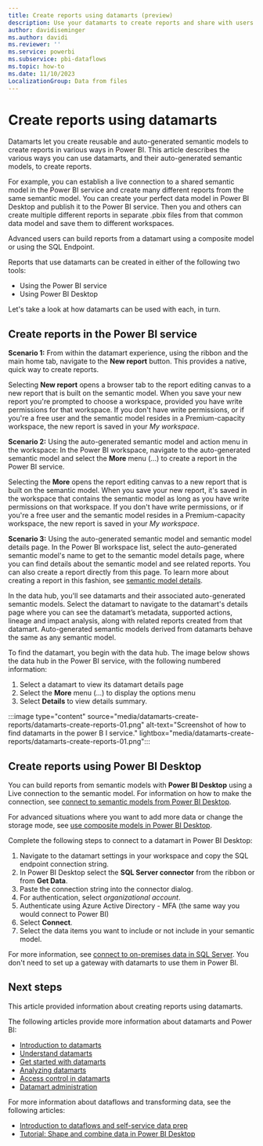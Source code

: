 ```yaml
---
title: Create reports using datamarts (preview)
description: Use your datamarts to create reports and share with users
author: davidiseminger
ms.author: davidi
ms.reviewer: ''
ms.service: powerbi
ms.subservice: pbi-dataflows
ms.topic: how-to
ms.date: 11/10/2023
LocalizationGroup: Data from files
---
```


# Create reports using datamarts

Datamarts let you create reusable and auto-generated semantic models to create reports in various ways in Power BI. This article describes the various ways you can use datamarts, and their auto-generated semantic models, to create reports.

For example, you can establish a live connection to a shared semantic model in the Power BI service and create many different reports from the same semantic model. You can create your perfect data model in Power BI Desktop and publish it to the Power BI service. Then you and others can create multiple different reports in separate .pbix files from that common data model and save them to different workspaces. 

Advanced users can build reports from a datamart using a composite model or using the SQL Endpoint.

Reports that use datamarts can be created in either of the following two tools:

* Using the Power BI service
* Using Power BI Desktop

Let's take a look at how datamarts can be used with each, in turn.

## Create reports in the Power BI service 

**Scenario 1:** From within the datamart experience, using the ribbon and the main home tab, navigate to the **New report** button. This provides a native, quick way to create reports.

Selecting **New report** opens a browser tab to the report editing canvas to a new report that is built on the semantic model. When you save your new report you're prompted to choose a workspace, provided you have write permissions for that workspace. If you don't have write permissions, or if you're a free user and the semantic model resides in a Premium-capacity workspace, the new report is saved in your *My workspace*.

**Scenario 2:** Using the auto-generated semantic model and action menu in the workspace: In the Power BI workspace, navigate to the auto-generated semantic model and select the **More** menu (...) to create a report in the Power BI service. 

Selecting the **More** opens the report editing canvas to a new report that is built on the semantic model. When you save your new report, it's saved in the workspace that contains the semantic model as long as you have write permissions on that workspace. If you don't have write permissions, or if you're a free user and the semantic model resides in a Premium-capacity workspace, the new report is saved in your *My workspace*.

**Scenario 3:** Using the auto-generated semantic model and semantic model details page. In the Power BI workspace list, select the auto-generated semantic model's name to get to the semantic model details page, where you can find details about the semantic model and see related reports. You can also create a report directly from this page. To learn more about creating a report in this fashion, see [semantic model details](../../connect-data/service-dataset-details-page.md).

In the data hub, you'll see datamarts and their associated auto-generated semantic models. Select the datamart to navigate to the datamart's details page where you can see the datamart’s metadata, supported actions, lineage and impact analysis, along with related reports created from that datamart. Auto-generated semantic models derived from datamarts behave the same as any semantic model.

To find the datamart, you begin with the data hub. The image below shows the data hub in the Power BI service, with the following numbered information: 

1.	Select a datamart to view its datamart details page
2.	Select the **More** menu (...) to display the options menu
3.	Select **Details** to view details summary.

:::image type="content" source="media/datamarts-create-reports/datamarts-create-reports-01.png" alt-text="Screenshot of how to find datamarts in the power B I service." lightbox="media/datamarts-create-reports/datamarts-create-reports-01.png":::


## Create reports using Power BI Desktop

You can build reports from semantic models with **Power BI Desktop** using a Live connection to the semantic model. For information on how to make the connection, see [connect to semantic models from Power BI Desktop](/power-bi/connect-data/desktop-report-lifecycle-datasets).  

For advanced situations where you want to add more data or change the storage mode, see [use composite models in Power BI Desktop](/power-bi/transform-model/desktop-composite-models).

Complete the following steps to connect to a datamart in Power BI Desktop:

1.	Navigate to the datamart settings in your workspace and copy the SQL endpoint connection string. 
2.	In Power BI Desktop select the **SQL Server connector** from the ribbon or from **Get Data**. 
3.	Paste the connection string into the connector dialog. 
4.	For authentication, select *organizational account*.
5.	Authenticate using Azure Active Directory - MFA (the same way you would connect to Power BI)
6.	Select **Connect**.
7.	Select the data items you want to include or not include in your semantic model.

For more information, see [connect to on-premises data in SQL Server](/power-bi/connect-data/service-gateway-sql-tutorial). You don't need to set up a gateway with datamarts to use them in Power BI. 


## Next steps
This article provided information about creating reports using datamarts. 

The following articles provide more information about datamarts and Power BI:

* [Introduction to datamarts](datamarts-overview.md)
* [Understand datamarts](datamarts-understand.md)
* [Get started with datamarts](datamarts-get-started.md)
* [Analyzing datamarts](datamarts-analyze.md)
* [Access control in datamarts](datamarts-access-control.md)
* [Datamart administration](datamarts-administration.md)


For more information about dataflows and transforming data, see the following articles:
* [Introduction to dataflows and self-service data prep](../dataflows/dataflows-introduction-self-service.md)
* [Tutorial: Shape and combine data in Power BI Desktop](../../connect-data/desktop-shape-and-combine-data.md)

